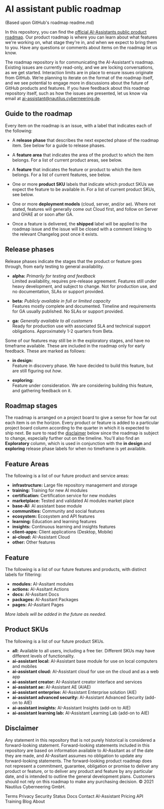 # AI assistant public roadmap
(Based upon GitHub's roadmap readme.md)

In this repository, you can find the [official AI-Assistants public product roadmap](https://github.com/Nautilus-Cyberneering/ai_assistant_roadmap/projects/1). Our product roadmap is where you can learn about what features we're working on, what stage they're in, and when we expect to bring them to you. Have any questions or comments about items on the roadmap let us know.

The roadmap repository is for communicating the AI-Assistant's roadmap. Existing issues are currently read-only, and we are locking conversations, as we get started. Interaction limits are in place to ensure issues originate from GitHub. We’re planning to iterate on the format of the roadmap itself, and we see potential to engage more in discussions about the future of GitHub products and features. If you have feedback about this roadmap repository itself, such as how the issues are presented, let us know via email at ai-assistant@nautilus.cyberneering.de.

## Guide to the roadmap

Every item on the roadmap is an issue, with a label that indicates each of the following:

- A **release phase** that describes the next expected phase of the roadmap item. See below for a guide to release phases. 
- A **feature area** that indicates the area of the product to which the item belongs. For a list of current product areas, see below.
- A **feature** that indicates the feature or product to which the item belongs. For a list of current features, see below. 
- One or more **product SKU** labels that indicate which product SKUs we expect the feature to be available in. For a list of current product SKUs, see below.
- One or more **deployment models** (cloud, server, and/or ae). Where not stated, features will generally come out Cloud first, and follow on Server and GHAE at or soon after GA.

- Once a feature is delivered, the **shipped** label will be applied to the roadmap issue and the issue will be closed with a comment linking to the relevant Changelog post once it exists.

## Release phases

Release phases indicate the stages that the product or feature goes through, from early testing to general availability.

- **alpha:** *Primarily for testing and feedback*\
Limited availability, requires pre-release agreement. Features still under heavy development, and subject to change. Not for production use, and no documentation, SLAs or support provided.

- **beta:** *Publicly available in full or limited capacity*\
Features mostly complete and documented. Timeline and requirements for GA usually published. No SLAs or support provided.

- **ga:** *Generally available to all customers*\
Ready for production use with associated SLA and technical support obligations. Approximately 1-2 quarters from Beta.

Some of our features may still be in the exploratory stages, and have no timeframe available. These are included in the roadmap only for early feedback. These are marked as follows: 

- **in design:**\
Feature in discovery phase. We have decided to build this feature, but are still figuring out _how_.

- **exploring:**\
Feature under consideration. We are considering building this feature, and gathering feedback on it.

## Roadmap stages

The roadmap is arranged on a project board to give a sense for how far out each item is on the horizon. Every product or feature is added to a particular project board column according to the quarter in which it is expected to ship next. Be sure to read the [disclaimer](#disclaimer) below since the roadmap is subject to change, especially further out on the timeline.  You'll also find an **Exploratory** column, which is used in conjunction with the **in design** and **exploring** release phase labels for when no timeframe is yet available.

## Feature Areas

The following is a list of our future product and service areas:

- **infrastructure:** Large file repository management and storage
- **training:** Training for new AI modules
- **certification:** Certification service for new modules
- **marketplace:** Tested and validated AI modules market place
- **base-AI:** AI assistant base module
- **communities:** Community and social features
- **ecosystem:** Ecosystem and API features
- **learning:** Education and learning features
- **insights:** Continuous learning and insights features
- **client-apps:** Client applications (Desktop, Mobile)
- **ai-cloud:** AI-Assistant Cloud 
- **other:** Other features

## Feature

The following is a list of our future features and products, with distinct labels for filtering:

- **modules:** AI-Assitant modules
- **actions:** AI-Assitant Actions
- **docs:** AI-Assitant Docs
- **packages:** AI-Assitant Packages
- **pages:** AI-Assitant Pages

_More labels will be added in the future as needed._

## Product SKUs 

The following is a list of our future product SKUs. 

- **all:** Available to all users, including a free tier. Different SKUs may have different levels of functionality.
- **ai-assistant local:** AI-Assistant base module for use on local computers and mobiles
- **ai-assistant cloud:** AI-Assistant cloud for use on the cloud and as a web app
- **ai-assistant creator:** AI-Assistant creator interface and services
- **ai-assistant ae:** AI-Assistant AE (AIAE)
- **ai-assistant enterprise:** AI-Assistant Enterprise solution (AIE)
- **ai-assistant advanced security:** AI-Assistant Advanced Security (add-on to AIE)
- **ai-assistant insights:** AI-Assistant Insights (add-on to AIE)
- **ai-assistant learning lab:** AI-Assistant Learning Lab (add-on to AIE)

## Disclaimer 

Any statement in this repository that is not purely historical is considered a forward-looking statement. Forward-looking statements included in this repository are based on information available to AI-Assitant as of the date they are made, and AI-Assitant assumes no obligation to update any forward-looking statements. The forward-looking product roadmap does not represent a commitment, guarantee, obligation or promise to deliver any product or feature, or to deliver any product and feature by any particular date, and is intended to outline the general development plans. Customers should not rely on this roadmap to make any purchasing decision.
© 2021 Nautilus Cyberneering GmbH.

Terms
Privacy
Security
Status
Docs
Contact AI-Assistant
Pricing
API
Training
Blog
About
